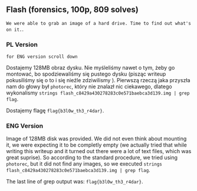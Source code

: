 ## Flash (forensics, 100p, 809 solves)
`We were able to grab an image of a hard drive. Time to find out what's on it.`.

### PL Version
`for ENG version scroll down`

Dostajemy 128MB obraz dysku.
Nie myśleliśmy nawet o tym, żeby go montować, bo spodziewaliśmy się pustego dysku (pisząc writeup pokusiliśmy się o to i się nieźle zdziwilismy ). Pierwszą rzeczą jaka przyszła nam do głowy był `photorec`, który nie znalazł nic ciekawego, dlatego wykonalismy `strings flash_c8429a430278283c0e571baebca3d139.img | grep flag`.

Dostajemy flagę `flag{b3l0w_th3_r4dar}`.

### ENG Version

Image of 128MB disk was provided.
We did not even think about mounting it, we were expecting it to be completly empty (we actually tried that while writing this writeup and it turned out there were a lot of text files, which was great suprise). So according to the standard procedure, we tried using `photorec`,
but it did not find any images, so we executed `strings flash_c8429a430278283c0e571baebca3d139.img | grep flag`.

The last line of grep output was: `flag{b3l0w_th3_r4dar}`.
